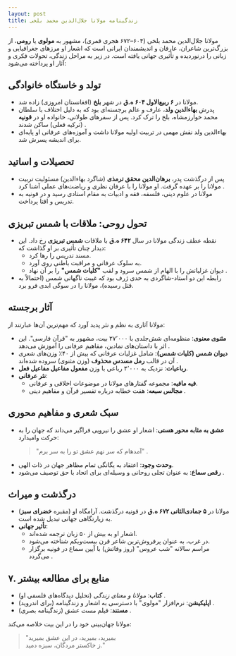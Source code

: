 ```yaml
---
layout: post
title: زندگینامه مولانا جلال‌الدین محمد بلخی
---
```


مولانا جلال‌الدین محمد بلخی (۶۰۴–۶۷۲ هجری قمری)، مشهور به **مولوی** یا **رومی**، از بزرگ‌ترین شاعران، عارفان و اندیشمندان ایرانی است که اشعار او مرزهای جغرافیایی و زبانی را درنوردیده و تأثیری جهانی یافته است. در زیر به مراحل زندگی، تحولات فکری و آثار او پرداخته می‌شود:

## تولد و خاستگاه خانوادگی  
- مولانا در **۶ ربیع‌الاول ۶۰۴ ه.ق** در شهر **بلخ** (افغانستان امروزی) زاده شد.  
- پدرش **بهاءالدین ولد**، عارف و عالم برجسته‌ای بود که به دلیل اختلاف با سلطان محمد خوارزمشاه، بلخ را ترک کرد. پس از سفرهای طولانی، خانواده او در **قونیه** (ترکیه فعلی) ساکن شدند .  
- بهاءالدین ولد نقش مهمی در تربیت اولیه مولانا داشت و آموزه‌های عرفانی او پایه‌ای برای اندیشه پسرش شد.

## تحصیلات و اساتید  
- پس از درگذشت پدر، **برهان‌الدین محقق ترمذی** (شاگرد بهاءالدین) مسئولیت تربیت مولانا را بر عهده گرفت. او مولانا را با عرفان نظری و ریاضت‌های عملی آشنا کرد .  
- مولانا در علوم دینی، فلسفه، فقه و ادبیات به مقام استادی رسید و در قونیه به تدریس و افتا پرداخت.

## تحول روحی: ملاقات با شمس تبریزی  
- نقطه عطف زندگی مولانا در سال **۶۴۲ ه.ق** با ملاقات **شمس تبریزی** رخ داد. این دیدار چنان تأثیری بر او گذاشت که:  
  - مسند تدریس را رها کرد.  
  - به سلوک عرفانی و مراقبت باطنی روی آورد.  
  - دیوان غزلیاتش را با الهام از شمس سرود و لقب **"کلیات شمس"** را بر آن نهاد .  
- رابطه این دو استاد-شاگردی به حدی ژرف بود که غیبت ناگهانی شمس (احتمالاً به قتل رسیده)، مولانا را در سوگی ابدی فرو برد.

## آثار برجسته  
مولانا آثاری به نظم و نثر پدید آورد که مهم‌ترین آن‌ها عبارتند از:  
- **مثنوی معنوی**: منظومه‌ای شش‌جلدی با ۲۷٬۰۰۰ بیت، مشهور به "قرآن فارسی". این اثر با داستان‌های نمادین، مفاهیم عرفانی را آموزش می‌دهد .  
- **دیوان شمس (کلیات شمس)**: شامل غزلیات عرفانی که بیش از ۴۰٪ وزن‌های شعری آن در قالب **رمل مسدس محذوف** (وزن مثنوی) سروده شده‌اند .  
- **رباعیات**: نزدیک به ۴٬۰۰۰ رباعی با وزن **مفعول مفاعیل مفاعیل فعل**.  
- **نثر عرفانی**:  
  - **فیه مافیه**: مجموعه گفتارهای مولانا در موضوعات اخلاقی و عرفانی.  
  - **مجالس سبعه**: هفت خطابه درباره تفسیر قرآن و مفاهیم دینی .

## سبک شعری و مفاهیم محوری  
- **عشق به مثابه محور هستی**: اشعار او عشق را نیرویی فراگیر می‌داند که جهان را به حرکت وامیدارد:  
  > "آمدهام که سر نهم عشق تو را به سر برم" .  
- **وحدت وجود**: اعتقاد به یگانگی تمام مظاهر جهان در ذات الهی.  
- **رقص سماع**: به عنوان تجلی روحانی و وسیله‌ای برای اتحاد با حق توصیف می‌شود .

## درگذشت و میراث  
- مولانا در **۵ جمادی‌الثانی ۶۷۲ ه.ق** در قونیه درگذشت. آرامگاه او (مقبره **خضرای سبز**) به زیارتگاهی جهانی تبدیل شده است.  
- **تأثیر جهانی**:  
  - اشعار او به بیش از ۵۰ زبان ترجمه شده‌اند.  
  - در غرب، به عنوان پرفروش‌ترین شاعر قرن بیست‌ویکم شناخته می‌شود.  
  - مراسم سالانه "شب عروس" (روز وفاتش) با آیین سماع در قونیه برگزار می‌گردد .

## ۷. **منابع برای مطالعه بیشتر**  
- **کتاب**: *مولانا و معنای زندگی* (تحلیل دیدگاه‌های فلسفی او) .  
- **اپلیکیشن**: نرم‌افزار "مولوی" با دسترسی به اشعار و زندگینامه (برای اندروید) .  
- **مستند**: فیلم *مست عشق* (زندگینامه بصری) .  

مولانا جهان‌بینی خود را در این بیت خلاصه می‌کند:  
> "بمیرید، بمیرید، در این عشق بمیرید  
> ز خاکستر مردگان، سبزه دمید."
